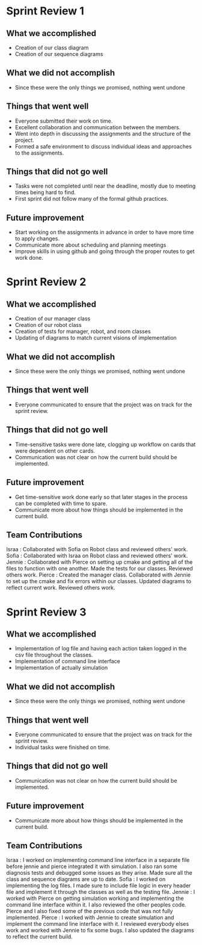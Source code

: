 # Sprint Review 1

## What we accomplished
- Creation of our class diagram
- Creation of our sequence diagrams

## What we did not accomplish
- Since these were the only things we promised, nothing went undone

## Things that went well
- Everyone submitted their work on time.
- Excellent collaboration and communication between the members.
- Went into depth in discussing the assignments and the structure of the project.
- Formed a safe environment to discuss individual ideas and approaches to the assignments.

## Things that did not go well
- Tasks were not completed until near the deadline, mostly due to meeting times being hard to find.
- First sprint did not follow many of the formal github practices.

## Future improvement 
- Start working on the assignments in advance in order to have more time to apply changes.
- Communicate more about scheduling and planning meetings
- Improve skills in using github and going through the proper routes to get work done.


# Sprint Review 2

## What we accomplished
- Creation of our manager class
- Creation of our robot class
- Creation of tests for manager, robot, and room classes
- Updating of diagrams to match current visions of implementation

## What we did not accomplish
- Since these were the only things we promised, nothing went undone

## Things that went well
- Everyone communicated to ensure that the project was on track for the sprint review.

## Things that did not go well
- Time-sensitive tasks were done late, clogging up workflow on cards that were dependent on other cards.
- Communication was not clear on how the current build should be implemented.

## Future improvement 
- Get time-sensitive work done early so that later stages in the process can be completed with time to spare.
- Communicate more about how things should be implemented in the current build.

## Team Contributions

Israa : Collaborated with Sofia on Robot class and reviewed others' work.
Sofia : Collaborated with Israa on Robot class and reviewed others' work.
Jennie : Collaborated with Pierce on setting up cmake and getting all of the files to function with one another.  Made the tests for our classes.  Reviewed others work.
Pierce : Created the manager class.  Collaborated with Jennie to set up the cmake and fix errors within our classes.  Updated diagrams to reflect current work. Reviewed others work.


# Sprint Review 3

## What we accomplished
- Implementation of log file and having each action taken logged in the csv file throughout the classes.
- Implementation of command line interface
- Implementation of actually simulation

## What we did not accomplish
- Since these were the only things we promised, nothing went undone

## Things that went well
- Everyone communicated to ensure that the project was on track for the sprint review.
- Individual tasks were finished on time.

## Things that did not go well
- Communication was not clear on how the current build should be implemented.

## Future improvement 
- Communicate more about how things should be implemented in the current build.

## Team Contributions

Israa : I worked on implementing command line interface in a separate file before jennie and pierce integrated it with simulation. I also ran some diagnosis tests and debugged some issues as they arise. Made sure all the class and sequence diagrams are up to date.
Sofia : I worked on implementing the log files. I made sure to include file logic in every header file and implement it through the classes as well as the testing file. 
Jennie : I worked with Pierce on getting simulation working and implementing the command line interface within it. I also reviewed the other peoples code. Pierce and I also fixed some of the previous code that was not fully implemented. 
Pierce : I worked with Jennie to create simulation and implement the command line interface with it. I reviewed everybody elses work and worked with Jennie to fix some bugs.  I also updated the diagrams to reflect the current build.
